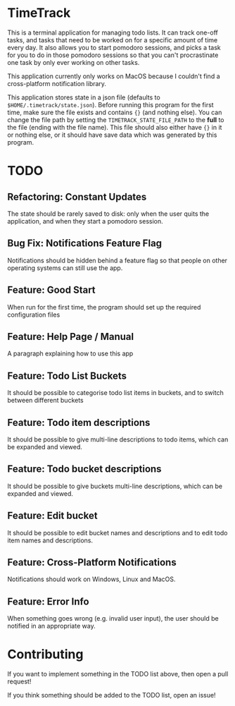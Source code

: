 # TimeTrack

This is a terminal application for managing todo lists. It can track one-off tasks, and tasks that need to be worked on for a specific amount of time every day. It also allows you to start pomodoro sessions,
and picks a task for you to do in those pomodoro sessions so that you can't procrastinate one task by only ever working on other tasks.

This application currently only works on MacOS because I couldn't find a cross-platform notification library.

This application stores state in a json file (defaults to `$HOME/.timetrack/state.json`). Before running this program for the first time, make sure the file exists and contains `{}` (and nothing else). You can change
the file path by setting the `TIMETRACK_STATE_FILE_PATH` to the **full** to the file (ending with the file name). This file should also either have `{}` in it or nothing else, or it should have save data which was generated
by this program.

# TODO

## Refactoring: Constant Updates

The state should be rarely saved to disk: only when the user quits the application, and when they start a pomodoro session.

## Bug Fix: Notifications Feature Flag

Notifications should be hidden behind a feature flag so that people on other operating systems can still use the app.

## Feature: Good Start

When run for the first time, the program should set up the required configuration files 

## Feature: Help Page / Manual

A paragraph explaining how to use this app

## Feature: Todo List Buckets

It should be possible to categorise todo list items in buckets, and to switch between different buckets

## Feature: Todo item descriptions

It should be possible to give multi-line descriptions to todo items, which can be expanded and viewed.

## Feature: Todo bucket descriptions

It should be possible to give buckets multi-line descriptions, which can be expanded and viewed.

## Feature: Edit bucket

It should be possible to edit bucket names and descriptions and to edit todo item names and descriptions.

## Feature: Cross-Platform Notifications

Notifications should work on Windows, Linux and MacOS.

## Feature: Error Info

When something goes wrong (e.g. invalid user input), the user should be notified in an appropriate way.

# Contributing

If you want to implement something in the TODO list above, then open a pull request!

If you think something should be added to the TODO list, open an issue!
